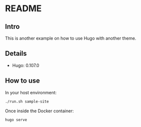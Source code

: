 # README

## Intro

This is another example on how to use Hugo with another theme.

## Details

- Hugo: 0.107.0

## How to use

In your host environment:

```sh
./run.sh sample-site
```

Once inside the Docker container:

```sh
hugo serve
```
